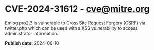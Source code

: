# CVE-2024-31612 - cve@mitre.org

Emlog pro2.3 is vulnerable to Cross Site Request Forgery (CSRF) via twitter.php which can be used with a XSS vulnerability to access administrator information.

**Publish date:** 2024-06-10
